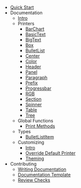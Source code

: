 - [Quick Start](quick-start.md)
- Documentation
  - [Intro](docs/intro.md)
  - Printers
    - [BarChart](docs/printer/barchart.md)
    - [BasicText](docs/printer/basictext.md)
    - [BigText](docs/printer/bigtext.md)
    - [Box](docs/printer/box.md)
    - [BulletList](docs/printer/bulletlist.md)
    - [Center](docs/printer/center.md)
    - [Color](docs/printer/color.md)
    - [Header](docs/printer/header.md)
    - [Panel](docs/printer/panel.md)
    - [Paragraph](docs/printer/paragraph.md)
    - [Prefix](docs/printer/prefix.md)
    - [Progressbar](docs/printer/progressbar.md)
    - [RGB](docs/printer/rgb.md)
    - [Section](docs/printer/section.md)
    - [Spinner](docs/printer/spinner.md)
    - [Table](docs/printer/table.md)
    - [Tree](docs/printer/tree.md)
  - Global Functions
    - [Print Methods](docs/functions/print.md)
  - Types
    - [BulletListItem](docs/types/bulletlistitem.md)
  - Customizing
    - [Intro](docs/customizing/customizing.md)
    - [Override Default Printer](docs/customizing/override-default-printer.md)
    - [Theming](docs/customizing/theming.md)
- Contributing
  - [Writing Documentation](contributing/writing-documentation.md)
  - [Documentation Template](contributing/writing-documentation-template.md)
  - [Review Checks](contributing/review-checks.md)
